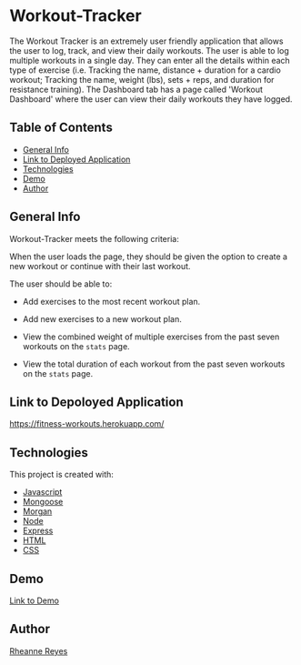 # Workout-Tracker

The Workout Tracker is an extremely user friendly application that allows the user to log, track, and view their daily workouts. The user is able to log multiple workouts in a single day. They can enter all the details within each type of exercise (i.e. Tracking the name, distance + duration for a cardio workout; Tracking the name, weight (lbs), sets + reps, and duration for resistance training). The Dashboard tab has a page called 'Workout Dashboard' where the user can view their daily workouts they have logged.

## Table of Contents

- [General Info](#general-info)
- [Link to Deployed Application](#general-info)
- [Technologies](#technologies)
- [Demo](#demo)
- [Author](#author)

## General Info
Workout-Tracker meets the following criteria:

When the user loads the page, they should be given the option to create a new workout or continue with their last workout. </br>

The user should be able to: </br>

  * Add exercises to the most recent workout plan. </br>

  * Add new exercises to a new workout plan.  </br>

  * View the combined weight of multiple exercises from the past seven workouts on the `stats` page.  </br>

  * View the total duration of each workout from the past seven workouts on the `stats` page. </br>

## Link to Depoloyed Application

https://fitness-workouts.herokuapp.com/


## Technologies

This project is created with:

- [Javascript](https://javascript.com/)
- [Mongoose](https://mongoosejs.com/)
- [Morgan](https://www.npmjs.com/package/morgan)
- [Node](https://www.nodesoftware.com/?gclid=Cj0KCQiA7NKBBhDBARIsAHbXCB6tjiRB0Swb6tW761XCKEBqzP7vkz6NTptfe23zj-wRIt9y4L5XD7IaAtdREALw_wcB)
- [Express](https://expressjs.com/)
- [HTML](https://html.com/)
- [CSS](https://www.w3.org/Style/CSS/Overview.en.html)

## Demo

[Link to Demo](https://drive.google.com/file/d/1VOxvmJ23DuKZfngwQvA_R8EPr_SG5Uo0/view)

## Author

[Rheanne Reyes](https://github.com/rheannemr)
